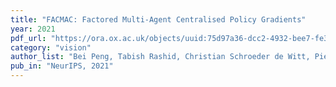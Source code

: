 ```yaml
---
title: "FACMAC: Factored Multi-Agent Centralised Policy Gradients"
year: 2021
pdf_url: "https://ora.ox.ac.uk/objects/uuid:75d97a36-dcc2-4932-bee7-fe319f683a57"
category: "vision"
author_list: "Bei Peng, Tabish Rashid, Christian Schroeder de Witt, Pierre-Alexandre Kamienny, Philip Torr, Wendelin Böhmer, Shimon Whiteson"
pub_in: "NeurIPS, 2021"
---
```

